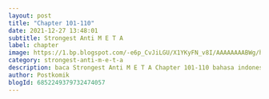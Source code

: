 ```yaml
---
layout: post 
title: "Chapter 101-110"
date: 2021-12-27 13:48:01
subtitle: Strongest Anti M E T A
label: chapter
image: https://1.bp.blogspot.com/-e6p_CvJiLGU/X1YKyFN_v8I/AAAAAAAABWg/hp42ZXRhDCM2OSS6UK7nQIvOH3mrpN-eQCLcBGAsYHQ/s72-c/Strongest-Anti-M.E.T.A-Bahasa-Indonesia.jpg
category: strongest-anti-m-e-t-a
description: baca Strongest Anti M E T A Chapter 101-110 bahasa indonesia 
author: Postkomik
blogId: 6852249379732474057
---
```

